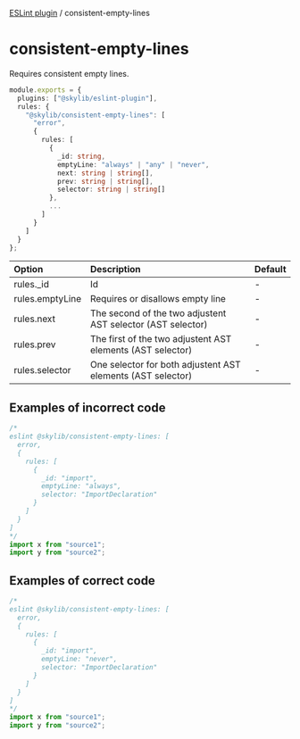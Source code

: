 [ESLint plugin](https://ilyub.github.io/eslint-plugin/) / consistent-empty-lines

# consistent-empty-lines

Requires consistent empty lines.

```ts
module.exports = {
  plugins: ["@skylib/eslint-plugin"],
  rules: {
    "@skylib/consistent-empty-lines": [
      "error",
      {
        rules: [
          {
            _id: string,
            emptyLine: "always" | "any" | "never",
            next: string | string[],
            prev: string | string[],
            selector: string | string[]
          },
          ...
        ]
      }
    ]
  }
};
```

| Option | Description | Default |
| :----- | :----- | :----- |
| rules._id | Id | - |
| rules.emptyLine | Requires or disallows empty line | - |
| rules.next | The second of the two adjustent AST selector (AST selector) | - |
| rules.prev | The first of the two adjustent AST elements (AST selector) | - |
| rules.selector | One selector for both adjustent AST elements (AST selector) | - |

## Examples of incorrect code

```ts
/*
eslint @skylib/consistent-empty-lines: [
  error,
  {
    rules: [
      {
        _id: "import",
        emptyLine: "always",
        selector: "ImportDeclaration"
      }
    ]
  }
]
*/
import x from "source1";
import y from "source2";
```

## Examples of correct code

```ts
/*
eslint @skylib/consistent-empty-lines: [
  error,
  {
    rules: [
      {
        _id: "import",
        emptyLine: "never",
        selector: "ImportDeclaration"
      }
    ]
  }
]
*/
import x from "source1";
import y from "source2";
```